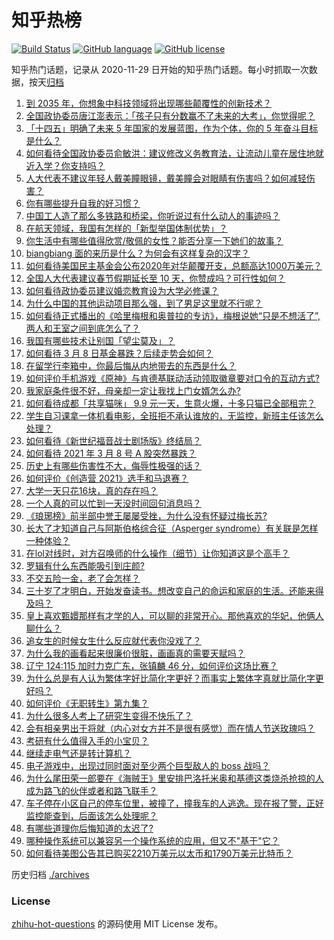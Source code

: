# 知乎热榜
[![Build Status](https://github.com/ToWeLong/zhihu-hot-questions/workflows/CI/badge.svg)](https://github.com/ToWeLong/zhihu-hot-questions/actions)
[![GitHub language](https://img.shields.io/badge/language-golang-orange.svg)](https://golang.org/)
[![GitHub license](https://img.shields.io/github/license/ToWeLong/zhihu-hot-questions)](https://github.com/ToWeLong/zhihu-hot-questions/blob/main/LICENSE)

知乎热门话题，记录从 2020-11-29 日开始的知乎热门话题。每小时抓取一次数据，按天[归档](./archives)

<!-- BEGIN -->

1. [到 2035 年，你想象中科技领域将出现哪些颠覆性的创新技术？](https://www.zhihu.com/question/447202817)
1. [全国政协委员唐江澎表示：「孩子只有分数赢不了未来的大考」，你觉得呢？](https://www.zhihu.com/question/448045582)
1. [「十四五」明确了未来 5 年国家的发展蓝图，作为个体，你的 5 年奋斗目标是什么？](https://www.zhihu.com/question/447189057)
1. [如何看待全国政协委员俞敏洪：建议修改义务教育法，让流动儿童在居住地就近入学？你支持吗？](https://www.zhihu.com/question/447701877)
1. [人大代表不建议年轻人戴美瞳眼镜，戴美瞳会对眼睛有伤害吗？如何减轻伤害？](https://www.zhihu.com/question/448222744)
1. [你有哪些提升自我的好习惯？](https://www.zhihu.com/question/362989562)
1. [中国工人造了那么多铁路和桥梁，你听说过有什么动人的事迹吗？](https://www.zhihu.com/question/447243983)
1. [在航天领域，我国有怎样的「新型举国体制优势」？](https://www.zhihu.com/question/447545640)
1. [你生活中有哪些值得欣赏/敬佩的女性？能否分享一下她们的故事？](https://www.zhihu.com/question/447555404)
1. [biangbiang 面的来历是什么？为何会有这样复杂的汉字？](https://www.zhihu.com/question/447414938)
1. [如何看待美国民主基金会公布2020年对华颠覆开支，总额高达1000万美元？](https://www.zhihu.com/question/448177803)
1. [全国人大代表建议春节假期延长至 10 天，你赞成吗？可行性如何？](https://www.zhihu.com/question/447939211)
1. [如何看待政协委员建议婚恋教育设为大学必修课？](https://www.zhihu.com/question/448183082)
1. [为什么中国的其他运动项目那么强，到了男足这里就不行呢？](https://www.zhihu.com/question/414037344)
1. [如何看待正式播出的《哈里梅根和奥普拉的专访》，梅根说她“只是不想活了”,两人和王室之间到底怎么了？](https://www.zhihu.com/question/448244987)
1. [我国有哪些技术让别国「望尘莫及」？](https://www.zhihu.com/question/357254941)
1. [如何看待 3 月 8 日基金暴跌？后续走势会如何？](https://www.zhihu.com/question/448200861)
1. [在留学行李箱中，你最后悔从内地带去的东西是什么？](https://www.zhihu.com/question/264876866)
1. [如何评价手机游戏《原神》与肯德基联动活动领取徽章要对口令的互动方式?](https://www.zhihu.com/question/448015206)
1. [我家庭条件很不好，母亲却一定让我找上门女婿怎么办?](https://www.zhihu.com/question/448161652)
1. [如何看待成都「共享猫咪」 9.9 元一天，生意火爆，十多只猫已全部租完？](https://www.zhihu.com/question/448203625)
1. [学生自习课拿一体机看电影，全班拒不承认谁放的，无监控，新班主任该怎么处理？](https://www.zhihu.com/question/447873108)
1. [如何看待《新世纪福音战士剧场版》终结局？](https://www.zhihu.com/question/448195109)
1. [如何看待 2021 年 3 月 8 号 A 股突然暴跌？](https://www.zhihu.com/question/448223833)
1. [历史上有哪些伤害性不大，侮辱性极强的话？](https://www.zhihu.com/question/442812149)
1. [如何评价《创造营 2021》选手和马退赛？](https://www.zhihu.com/question/448273314)
1. [大学一天只花16块，真的存在吗？](https://www.zhihu.com/question/439211569)
1. [一个人真的可以忙到一天没时间回句消息吗？](https://www.zhihu.com/question/400083161)
1. [《琅琊榜》前半部中誉王屡屡受挫，为什么没有怀疑过梅长苏?](https://www.zhihu.com/question/381638378)
1. [长大了才知道自己与阿斯伯格综合征（Asperger syndrome）有关联是怎样一种体验？](https://www.zhihu.com/question/54900544)
1. [在lol对线时，对方召唤师的什么操作（细节）让你知道这是个高手？](https://www.zhihu.com/question/399109532)
1. [罗辑有什么东西能吸引到庄颜?](https://www.zhihu.com/question/274938863)
1. [不交五险一金，老了会怎样？](https://www.zhihu.com/question/383748418)
1. [三十岁了才明白，开始发奋读书。想改变自己的命运和家庭的生活。还能来得及吗？](https://www.zhihu.com/question/359652140)
1. [皇上喜欢甄嬛那样有才学的人，可以聊的非常开心。那他喜欢的华妃，他俩人聊什么？](https://www.zhihu.com/question/448065317)
1. [追女生的时候女生什么反应就代表你没戏了？](https://www.zhihu.com/question/437267039)
1. [为什么我的画看起来很廉价很脏，画画真的需要天赋吗？](https://www.zhihu.com/question/447405470)
1. [辽宁 124:115 加时力克广东，张镇麟 46 分，如何评价这场比赛？](https://www.zhihu.com/question/448282480)
1. [为什么总是有人认为繁体字好比简化字更好？而事实上繁体字真就比简化字更好吗？](https://www.zhihu.com/question/447999737)
1. [如何评价《无职转生》第九集？](https://www.zhihu.com/question/448170387)
1. [为什么很多人考上了研究生变得不快乐了？](https://www.zhihu.com/question/354598048)
1. [会有相亲男出于将就（内心对女方并不是很有感觉）而在情人节送玫瑰吗？](https://www.zhihu.com/question/445551688)
1. [考研有什么值得入手的小宝贝？](https://www.zhihu.com/question/322307105)
1. [继续走电气还是转计算机？](https://www.zhihu.com/question/424317099)
1. [电子游戏中，出现过同时面对至少两个巨型敌人的 boss 战吗？](https://www.zhihu.com/question/447692041)
1. [为什么尾田荣一郎要在《海贼王》里安排巴洛托米奥和基德这类烧杀抢掠的人成为路飞的伙伴或者和路飞联手？](https://www.zhihu.com/question/447926736)
1. [车子停在小区自己的停车位里，被撞了，撞我车的人逃逸。现在报了警，正好监控能查到，后面该怎么处理呢？](https://www.zhihu.com/question/414610963)
1. [有哪些道理你后悔知道的太迟了?](https://www.zhihu.com/question/442879082)
1. [哪种操作系统可以兼容另一个操作系统的应用，但又不"基于"它？](https://www.zhihu.com/question/448037726)
1. [如何看待美图公告其已购买2210万美元以太币和1790万美元比特币？](https://www.zhihu.com/question/448153116)

<!-- END -->

历史归档 [./archives](./archives)


### License
[zhihu-hot-questions](https://github.com/towelong/zhihu-hot-questions) 的源码使用 MIT License 发布。